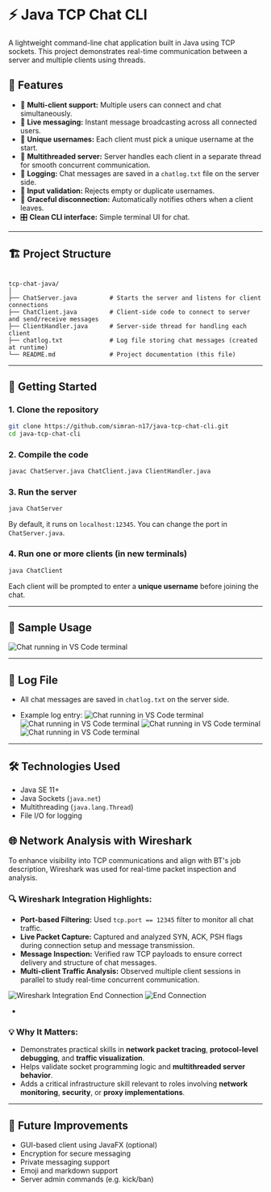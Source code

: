 # ⚡ Java TCP Chat CLI

A lightweight command-line chat application built in Java using TCP sockets. This project demonstrates real-time communication between a server and multiple clients using threads.

## 📜 Features

- 🔌 **Multi-client support:** Multiple users can connect and chat simultaneously.
- 💬 **Live messaging:** Instant message broadcasting across all connected users.
- 🔐 **Unique usernames:** Each client must pick a unique username at the start.
- 🧵 **Multithreaded server:** Server handles each client in a separate thread for smooth concurrent communication.
- 💾 **Logging:** Chat messages are saved in a `chatlog.txt` file on the server side.
- 🚫 **Input validation:** Rejects empty or duplicate usernames.
- 🧼 **Graceful disconnection:** Automatically notifies others when a client leaves.
- 🎛️ **Clean CLI interface:** Simple terminal UI for chat.

---

## 🏗️ Project Structure

```

tcp-chat-java/
│
├── ChatServer.java         # Starts the server and listens for client connections
├── ChatClient.java         # Client-side code to connect to server and send/receive messages
├── ClientHandler.java      # Server-side thread for handling each client
├── chatlog.txt             # Log file storing chat messages (created at runtime)
└── README.md               # Project documentation (this file)

````

---

## 🚀 Getting Started

### 1. Clone the repository
```bash
git clone https://github.com/simran-n17/java-tcp-chat-cli.git
cd java-tcp-chat-cli
````

### 2. Compile the code

```bash
javac ChatServer.java ChatClient.java ClientHandler.java
```

### 3. Run the server

```bash
java ChatServer
```

By default, it runs on `localhost:12345`. You can change the port in `ChatServer.java`.

### 4. Run one or more clients (in new terminals)

```bash
java ChatClient
```

Each client will be prompted to enter a **unique username** before joining the chat.

---

## 📌 Sample Usage

![Chat running in VS Code terminal](Screenshots/Screenshot1.png)

---

## 📄 Log File

* All chat messages are saved in `chatlog.txt` on the server side.

* Example log entry:
![Chat running in VS Code terminal](Screenshots/Screenshot2.png)
![Chat running in VS Code terminal](Screenshots/Screenshot3.png)
![Chat running in VS Code terminal](Screenshots/Screenshot4.png)
![Chat running in VS Code terminal](Screenshots/Screenshot5.png)
---

## 🛠️ Technologies Used

* Java SE 11+
* Java Sockets (`java.net`)
* Multithreading (`java.lang.Thread`)
* File I/O for logging



## 🌐 Network Analysis with Wireshark

To enhance visibility into TCP communications and align with BT's job description, Wireshark was used for real-time packet inspection and analysis.

### 🔍 Wireshark Integration Highlights:

* **Port-based Filtering:** Used `tcp.port == 12345` filter to monitor all chat traffic.
* **Live Packet Capture:** Captured and analyzed SYN, ACK, PSH flags during connection setup and message transmission.
* **Message Inspection:** Verified raw TCP payloads to ensure correct delivery and structure of chat messages.
* **Multi-client Traffic Analysis:** Observed multiple client sessions in parallel to study real-time concurrent communication.

![Wireshark Integration](Screenshots/Screenshot6.png)
End Connection  ![End Connection](Screenshots/Screenshot7.png)

* 
### 💡 Why It Matters:

* Demonstrates practical skills in **network packet tracing**, **protocol-level debugging**, and **traffic visualization**.
* Helps validate socket programming logic and **multithreaded server behavior**.
* Adds a critical infrastructure skill relevant to roles involving **network monitoring**, **security**, or **proxy implementations**.

---


## 🌟 Future Improvements

* GUI-based client using JavaFX (optional)
* Encryption for secure messaging
* Private messaging support
* Emoji and markdown support
* Server admin commands (e.g. kick/ban)



